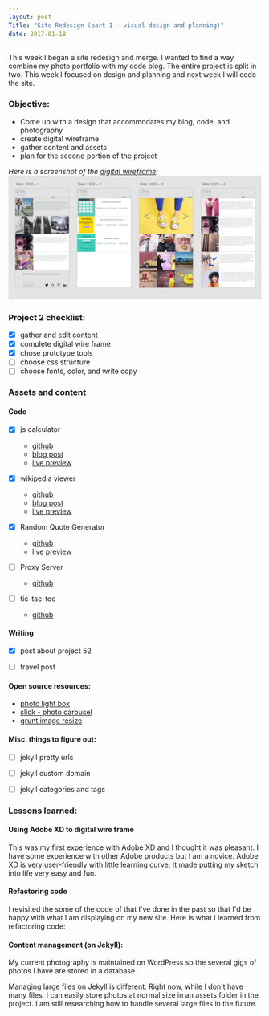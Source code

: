 ```yaml
---
layout: post
Title: "Site Redesign (part 1 - visual design and planning)"
date: 2017-01-18
---
```


This week I began a site redesign and merge. I wanted to find a way combine my photo portfolio with my code blog. The entire project is split in two. This week I focused on design and planning and next week I will code the site.


### Objective:  

* Come up with a design that accommodates my blog, code, and photography
* create digital wireframe
* gather content and assets
* plan for the second portion of the project

*Here is a screenshot of the [digital wireframe](https://xd.adobe.com/view/4c16a858-de09-45fc-a523-12f63a443153/):*
<img src="/assets/screenshots/site-wireframe.png" width="600">


### Project 2 checklist:

- [X] gather and edit content
- [x] complete digital wire frame
- [x] chose prototype tools
- [ ] choose  css structure
- [ ] choose fonts, color, and write copy

### Assets and content

#### Code

- [x] js calculator
	* [github](https://github.com/tanham/js-calculator)
	* [blog post](https://tanham.github.io/2017/01/11/three-javascript-calculators.html)
	* [live preview](http://codepen.io/tanham2122/pen/pRyEEO)

- [x] wikipedia viewer
	* [github](https://github.com/tanham/wiki-viewer)
	* [blog post](https://tanham.github.io/2016/12/07/building-a-wikipedia-viewer.html)
	* [live preview](http://codepen.io/tanham2122/pen/yVpaQg)

- [x] Random Quote Generator
	* [github](https://github.com/tanham/random-quote-gen)
	* [live preview](http://codepen.io/tanham2122/pen/WxzBgE)
- [ ] Proxy Server
	* [github](https://github.com/tanham/proxy-server)

- [ ] tic-tac-toe
	* [github](https://github.com/tanham/tic-tac-toe)

#### Writing

- [x] post about project 52
- [ ] travel post


#### Open source resources:

* [photo light box](https://github.com/lokesh/lightbox2)
* [slick - photo carousel](https://github.com/kenwheeler/slick)
* [grunt image resize](https://github.com/excellenteasy/grunt-image-resize)

#### Misc. things to figure out:

- [ ] jekyll pretty urls
- [ ] jekyll custom domain
- [ ] jekyll categories and tags


### Lessons learned:

#### Using Adobe XD to digital wire frame

This was my first experience with Adobe XD and I thought it was pleasant. I have some experience with other Adobe products but I am a novice. Adobe XD is very user-friendly with little learning curve. It made putting my sketch into life very easy and fun.

#### Refactoring code

I revisited the some of the code of that I've done in the past so that I'd be happy with what I am displaying on my new site. Here is what I learned from refactoring code:



#### Content management (on Jekyll):

My current photography is maintained on WordPress so the several gigs of photos I have are stored in a database.

Managing large files on Jekyll is different. Right now, while I don't have many files, I can easily store photos at normal size in an assets folder in the project. I am still researching how to handle several large files in the future.
